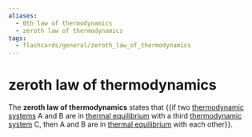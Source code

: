 ```yaml
---
aliases:
  - 0th law of thermodynamics
  - zeroth law of thermodynamics
tags:
  - flashcards/general/zeroth_law_of_thermodynamics
---
```


# zeroth law of thermodynamics

The __zeroth law of thermodynamics__ states that {{if two [thermodynamic systems](thermodynamic%20system.md) A and B are in [thermal equilibrium](thermal%20equilibrium.md) with a third [thermodynamic system](thermodynamic%20system.md) C, then A and B are in [thermal equilibrium](thermal%20equilibrium.md) with each other}}. <!--SR:!2023-12-28,11,270-->
